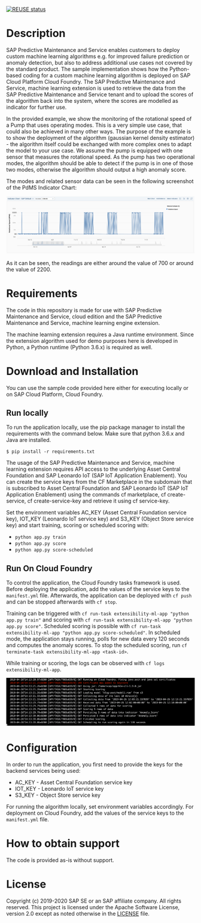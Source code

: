 [![REUSE status](https://api.reuse.software/badge/github.com/SAP-samples/pdms-extensibility-python-example)](https://api.reuse.software/info/github.com/SAP-samples/pdms-extensibility-python-example)

# Description

SAP Predictive Maintenance and Service enables customers to deploy custom machine learning algorithms e.g. for improved failure prediction or anomaly detection, but also to address additional use cases not covered by the standard product.
The sample implementation shows how the Python-based coding for a custom machine learning algorithm is deployed on SAP Cloud Platform Cloud Foundry. The SAP Predictive Maintenance and Service, machine learning extension is used to retrieve the data from the SAP Predictive Maintenance and Service tenant and to upload the scores of the algorithm back into the system, where the scores are modelled as indicator for further use.

In the provided example, we show the monitoring of the rotational speed of a Pump that uses operating modes. This is a very
simple use case, that could also be achieved in many other ways. The purpose of the example is to show the deployment of the algorithm (gaussian kernel density estimator) - the algorithm itself could be exchanged with more complex ones to adapt the model to your use case. We assume the pump is equipped with one sensor that measures the rotational speed. As the pump has two operational modes, the algorithm should be able to detect if the pump is in one of those two modes, otherwise the algorithm should output a high
anomaly score. 

The modes and related sensor data can be seen in the following screenshot of the PdMS Indicator Chart:

![Indicator Chart](img/indicatorchart.png)

As it can be seen, the readings are either around the value of 700 or around the value of 2200.

# Requirements

The code in this repository is made for use with SAP Predictive Maintenance and Service, cloud edition and the SAP Predictive Maintenance and Service, machine learning engine extension.

The machine learning extension requires a Java runtime environment. Since the extension algorithm used for demo purposes here is developed in Python, a Python runtime (Python 3.6.x) is required as well. 

# Download and Installation

You can use the sample code provided here either for executing locally or on SAP Cloud Platform, Cloud Foundry.

## Run locally

To run the application locally, use the pip package manager to install the requirements with the command below. Make sure that python 3.6.x and Java are installed.

```
$ pip install -r requirements.txt
```
The usage of the SAP Predictive Maintenance and Service, machine learning extension requires API access to the underlying Asset Central Foundation and SAP Leonardo IoT (SAP IoT Application Enablement). You can create the service keys from the CF Marketplace in the subdomain that is subscribed to Asset Central Foundation and SAP Leonardo IoT (SAP IoT Application Enablement) using the commands cf marketplace, cf create-service, cf create-service-key and retrieve it using cf service-key.

Set the environment variables AC_KEY (Asset Central Foundation service key), IOT_KEY (Leonardo IoT service key) and 
S3_KEY (Object Store service key) and start training, scoring or scheduled scoring with:

* `python app.py train` 
* `python app.py score` 
* `python app.py score-scheduled`

## Run On Cloud Foundry

To control the application, the Cloud Foundry tasks framework is used. Before deploying the application, add the values of the
service keys to the `manifest.yml` file.
Afterwards, the application can be deployed with `cf push` and can be stopped afterwards with `cf stop`.

Training can be triggered with `cf run-task extensibility-ml-app "python app.py train"` and scoring with
`cf run-task extensibility-ml-app "python app.py score"`.
Scheduled scoring is possible with 
`cf run-task extensibility-ml-app "python app.py score-scheduled"`. In scheduled mode, the application stays running, polls for
new data every 120 seconds and computes the anomaly scores.
To stop the scheduled scoring, run `cf terminate-task extensibility-ml-app <task-id>`.

While training or scoring, the logs can be observed with `cf logs extensibility-ml-app`.

![CF Logs](img/log-output-scheduled-scoring.png)


# Configuration

In order to run the application, you first need to provide the keys for the backend services being used:
* AC_KEY - Asset Central Foundation service key
* IOT_KEY - Leonardo IoT service key
* S3_KEY - Object Store service key

For running the algorithm locally, set environment variables accordingly. For deployment on Cloud Foundry, add the values of the service keys to the `manifest.yml` file.

# How to obtain support

The code is provided as-is without support.

# License

Copyright (c) 2019-2020 SAP SE or an SAP affiliate company. All rights reserved. This project is licensed under the Apache Software License, version 2.0 except as noted otherwise in the [LICENSE](LICENSES/Apache-2.0.txt) file.


